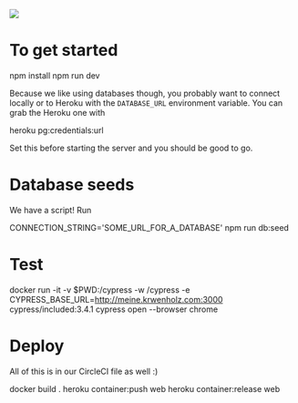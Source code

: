![](https://github.com/actions/hello-world/workflows/CD/badge.svg)

# To get started

npm install
npm run dev

Because we like using databases though, you probably want to connect locally or to Heroku
with the `DATABASE_URL` environment variable. You can grab the Heroku one with

heroku pg:credentials:url

Set this before starting the server and you should be good to go.

# Database seeds

We have a script! Run

CONNECTION_STRING='SOME_URL_FOR_A_DATABASE' npm run db:seed

# Test

docker run -it -v \$PWD:/cypress -w /cypress -e CYPRESS_BASE_URL=http://meine.krwenholz.com:3000 cypress/included:3.4.1 cypress open --browser chrome

# Deploy

All of this is in our CircleCI file as well :)

docker build .
heroku container:push web
heroku container:release web
